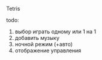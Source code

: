 Tetris

todo:
1. выбор играть одному или 1 на 1
2. добавить музыку
3. ночной режим (+авто)
4. отображение управления